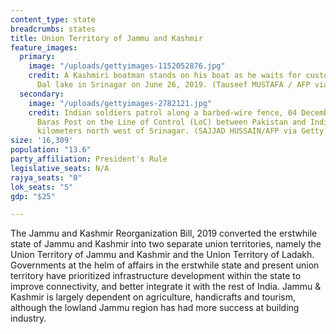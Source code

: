 ```yaml
---
content_type: state
breadcrumbs: states
title: Union Territory of Jammu and Kashmir
feature_images:
  primary:
    image: "/uploads/gettyimages-1152052876.jpg"
    credit: A Kashmiri boatman stands on his boat as he waits for customers in the
      Dal lake in Srinagar on June 26, 2019. (Tauseef MUSTAFA / AFP via Getty Images)
  secondary:
    image: "/uploads/gettyimages-2782121.jpg"
    credit: Indian soldiers patrol along a barbed-wire fence, 04 December 2003, near
      Baras Post on the Line of Control (LoC) between Pakistan and India some 174
      kilometers north west of Srinagar. (SAJJAD HUSSAIN/AFP via Getty Images)
size: '16,309'
population: "13.6"
party_affiliation: President's Rule
legislative_seats: N/A
rajya_seats: "0"
lok_seats: "5"
gdp: "$25"

---
```

The Jammu and Kashmir Reorganization Bill, 2019 converted the erstwhile state of Jammu and Kashmir into two separate union territories, namely the Union Territory of Jammu and Kashmir and the Union Territory of Ladakh. Governments at the helm of affairs in the erstwhile state and present union territory have prioritized infrastructure development within the state to improve connectivity, and better integrate it with the rest of India. Jammu & Kashmir is largely dependent on agriculture, handicrafts and tourism, although the lowland Jammu region has had more success at building industry.